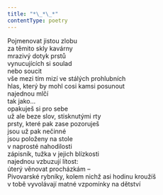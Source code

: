 ```yaml
---
title: "*\_*\_*"
contentType: poetry
---
```


<section>

Pojmenovat jistou zlobu  
za těmito skly kavárny  
mrazivý dotyk prstů  
vynucujících si soulad  
nebo soucit  
vše mezi tím mizí ve stálých prohlubních  
hlas, který by mohl cosi kamsi posunout  
najednou mlčí  
tak jako…  
opakuješ si pro sebe  
už ale beze slov, stisknutými rty  
prsty, které pak zase pozoruješ  
jsou už pak nečinné  
jsou položeny na stole  
v naprosté nahodilosti  
zápisník, tužka v jejich blízkosti  
najednou vzbuzují lítost:  
úterý věnovat procházkám –  
Pivovarské rybníky, kolem nichž asi hodinu kroužíš  
v tobě vyvolávají matné vzpomínky na dětství

</section>

